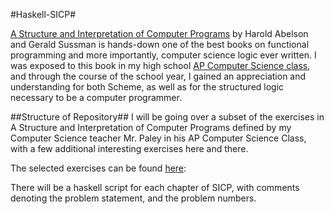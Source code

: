 #Haskell-SICP#

[A Structure and Interpretation of Computer Programs](http://mitpress.mit.edu/sicp/full-text/book/book.html) by Harold Abelson and Gerald Sussman is hands-down one of the best books on functional programming and more importantly, computer science logic ever written. I was exposed to this book in my high school [AP Computer Science class](http://paleyontology.com/AP_CS/), and through the course of the school year, I gained an appreciation and understanding for both Scheme, as well as for the structured logic necessary to be a computer programmer. 

##Structure of Repository##
I will be going over a subset of the exercises in A Structure and Interpretation of Computer Programs defined by my Computer Science teacher Mr. Paley in his AP Computer Science Class, with a few additional interesting exercises here and there. 

The selected exercises can be found [here](http://paleyontology.com/AP_CS/):

There will be a haskell script for each chapter of SICP, with comments denoting the problem statement, and the problem numbers.

